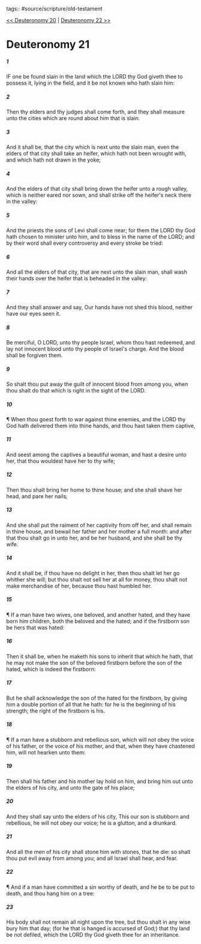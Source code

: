 tags:: #source/scripture/old-testament

[<< Deuteronomy 20](/old-testament/05_Deuteronomy/Deuteronomy_20.md) | [Deuteronomy 22 >>](/old-testament/05_Deuteronomy/Deuteronomy_22.md)

# Deuteronomy 21

##### 1

IF one be found slain in the land which the LORD thy God giveth thee to possess it, lying in the field, and it be not known who hath slain him:

##### 2

Then thy elders and thy judges shall come forth, and they shall measure unto the cities which are round about him that is slain:

##### 3

And it shall be, that the city which is next unto the slain man, even the elders of that city shall take an heifer, which hath not been wrought with, and which hath not drawn in the yoke;

##### 4

And the elders of that city shall bring down the heifer unto a rough valley, which is neither eared nor sown, and shall strike off the heifer's neck there in the valley:

##### 5

And the priests the sons of Levi shall come near; for them the LORD thy God hath chosen to minister unto him, and to bless in the name of the LORD; and by their word shall every controversy and every stroke be tried:

##### 6

And all the elders of that city, that are next unto the slain man, shall wash their hands over the heifer that is beheaded in the valley:

##### 7

And they shall answer and say, Our hands have not shed this blood, neither have our eyes seen it.

##### 8

Be merciful, O LORD, unto thy people Israel, whom thou hast redeemed, and lay not innocent blood unto thy people of Israel's charge. And the blood shall be forgiven them.

##### 9

So shalt thou put away the guilt of innocent blood from among you, when thou shalt do that which is right in the sight of the LORD.

##### 10

¶ When thou goest forth to war against thine enemies, and the LORD thy God hath delivered them into thine hands, and thou hast taken them captive,

##### 11

And seest among the captives a beautiful woman, and hast a desire unto her, that thou wouldest have her to thy wife;

##### 12

Then thou shalt bring her home to thine house; and she shall shave her head, and pare her nails;

##### 13

And she shall put the raiment of her captivity from off her, and shall remain in thine house, and bewail her father and her mother a full month: and after that thou shalt go in unto her, and be her husband, and she shall be thy wife.

##### 14

And it shall be, if thou have no delight in her, then thou shalt let her go whither she will; but thou shalt not sell her at all for money, thou shalt not make merchandise of her, because thou hast humbled her.

##### 15

¶ If a man have two wives, one beloved, and another hated, and they have born him children, both the beloved and the hated; and if the firstborn son be hers that was hated:

##### 16

Then it shall be, when he maketh his sons to inherit that which he hath, that he may not make the son of the beloved firstborn before the son of the hated, which is indeed the firstborn:

##### 17

But he shall acknowledge the son of the hated for the firstborn, by giving him a double portion of all that he hath: for he is the beginning of his strength; the right of the firstborn is his.

##### 18

¶ If a man have a stubborn and rebellious son, which will not obey the voice of his father, or the voice of his mother, and that, when they have chastened him, will not hearken unto them:

##### 19

Then shall his father and his mother lay hold on him, and bring him out unto the elders of his city, and unto the gate of his place;

##### 20

And they shall say unto the elders of his city, This our son is stubborn and rebellious, he will not obey our voice; he is a glutton, and a drunkard.

##### 21

And all the men of his city shall stone him with stones, that he die: so shalt thou put evil away from among you; and all Israel shall hear, and fear.

##### 22

¶ And if a man have committed a sin worthy of death, and he be to be put to death, and thou hang him on a tree:

##### 23

His body shall not remain all night upon the tree, but thou shalt in any wise bury him that day; (for he that is hanged is accursed of God;) that thy land be not defiled, which the LORD thy God giveth thee for an inheritance.
